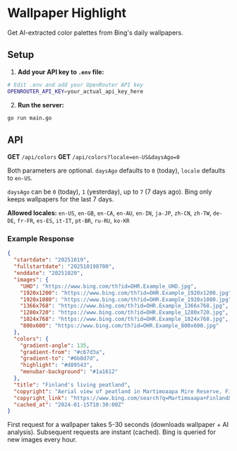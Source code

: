 # Wallpaper Highlight

Get AI-extracted color palettes from Bing's daily wallpapers.

## Setup

1. **Add your API key to `.env` file:**
```bash
# Edit .env and add your OpenRouter API key
OPENROUTER_API_KEY=your_actual_api_key_here
```

2. **Run the server:**
```bash
go run main.go
```

## API

**GET** `/api/colors`
**GET** `/api/colors?locale=en-US&daysAgo=0`

Both parameters are optional. `daysAgo` defaults to `0` (today), `locale` defaults to `en-US`.

`daysAgo` can be `0` (today), `1` (yesterday), up to `7` (7 days ago). Bing only keeps wallpapers for the last 7 days.

**Allowed locales:** `en-US`, `en-GB`, `en-CA`, `en-AU`, `en-IN`, `ja-JP`, `zh-CN`, `zh-TW`, `de-DE`, `fr-FR`, `es-ES`, `it-IT`, `pt-BR`, `ru-RU`, `ko-KR`

### Example Response

```json
{
  "startdate": "20251019",
  "fullstartdate": "202510190700",
  "enddate": "20251020",
  "images": {
    "UHD": "https://www.bing.com/th?id=OHR.Example_UHD.jpg",
    "1920x1200": "https://www.bing.com/th?id=OHR.Example_1920x1200.jpg",
    "1920x1080": "https://www.bing.com/th?id=OHR.Example_1920x1080.jpg",
    "1366x768": "https://www.bing.com/th?id=OHR.Example_1366x768.jpg",
    "1280x720": "https://www.bing.com/th?id=OHR.Example_1280x720.jpg",
    "1024x768": "https://www.bing.com/th?id=OHR.Example_1024x768.jpg",
    "800x600": "https://www.bing.com/th?id=OHR.Example_800x600.jpg"
  },
  "colors": {
    "gradient-angle": 135,
    "gradient-from": "#c67d3a",
    "gradient-to": "#6b8d7d",
    "highlight": "#d89543",
    "menubar-background": "#1a1612"
  },
  "title": "Finland's living peatland",
  "copyright": "Aerial view of peatland in Martimoaapa Mire Reserve, Finland (© romikatarina/Shutterstock)",
  "copyright_link": "https://www.bing.com/search?q=Martimoaapa+Finland&form=hpcapt",
  "cached_at": "2024-01-15T10:30:00Z"
}
```

First request for a wallpaper takes 5-30 seconds (downloads wallpaper + AI analysis). Subsequent requests are instant (cached). Bing is queried for new images every hour.
